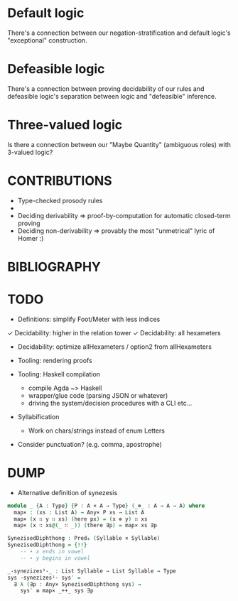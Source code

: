 
# Default logic

There's a connection between our negation-stratification and default logic's "exceptional" construction.

# Defeasible logic

There's a connection between proving decidability of our rules and defeasible logic's separation between logic and "defeasible" inference.

# Three-valued logic

Is there a connection between our "Maybe Quantity" (ambiguous roles) with 3-valued logic?


# CONTRIBUTIONS

- Type-checked prosody rules
-
- Deciding derivability
  ⇒ proof-by-computation for automatic closed-term proving
- Deciding non-derivability
  ⇒ provably the most "unmetrical" lyric of Homer :)

# BIBLIOGRAPHY


# TODO

- Definitions: simplify Foot/Meter with less indices

✓ Decidability: higher in the relation tower
✓ Decidability: all hexameters
- Decidability: optimize allHexameters / option2 from allHexameters

- Tooling: rendering proofs

- Tooling: Haskell compilation
  + compile Agda ~> Haskell
  + wrapper/glue code (parsing JSON or whatever)
  + driving the system/decision procedures with a CLI etc...

- Syllabification
  + Work on chars/strings instead of enum Letters
- Consider punctuation? (e.g. comma, apostrophe)

# DUMP

- Alternative definition of synezesis
```agda
module _ {A : Type} {P : A × A → Type} (_⊗_ : A → A → A) where
  map× : (xs : List A) → Any× P xs → List A
  map× (x ∷ y ∷ xs) (here px) = (x ⊗ y) ∷ xs
  map× (x ∷ xs@(_ ∷ _)) (there ∃p) = map× xs ∃p

SynezisedDiphthong : Pred₀ (Syllable × Syllable)
SynezisedDiphthong = {!!}
    -- ∙ x ends in vowel
    -- ∙ y begins in vowel

_-synezizes¹-_ : List Syllable → List Syllable → Type
sys -synezizes¹- sys′ =
  ∃ λ (∃p : Any× SynezisedDiphthong sys) →
    sys′ ≡ map× _++_ sys ∃p
```

